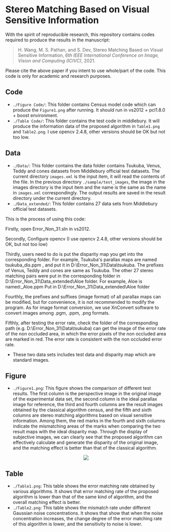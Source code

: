 # Stereo Matching Based on Visual Sensitive Information

With the spirit of reproducible research, this repository contains codes required to produce the results in the manuscript:

> H. Wang, M. S. Pathan, and S. Dev, Stereo Matching Based on Visual Sensitive Information, *6th IEEE International Conference on Image, Vision and Computing (ICIVC)*, 2021.

Please cite the above paper if you intent to use whole/part of the code. This code is only for academic and research purposes.


## Code
* `./Figure Code/`: This folder contains Census model code which can produce the `Figure1.png` after running. It should run in vs2012 + pcl1.8.0 + boost environment.
* `./Table Code/`: This folder contains the test code in middlebury. It will produce the information data of the proposed algorithm in `Table1.png` and `Table2.png`. I use opencv 2.4.8, other versions should be OK but not too low.

## Data
* `./Data/`: This folder contains the data folder contains Tsukuba, Venus, Teddy and cones datasets from Middlebury official test datasets. The current directory `images.xml` is the input item, it will read the contents of the file. In the previous directory `./sample/test_images`, the image in the images directory is the input item and the name is the same as the name in `images.xml` correspondingly. The output results are saved in the result directory under the current directory.
* `./Data_extended/`: This folder contains 27 data sets from Middlebury official test datasets. 

This is the process of using this code: 

Firstly, open Error_Non_31.sln in vs2012.

Secondly, Configure opencv (I use opencv 2.4.8, other versions should be OK, but not too low)

Thirdly, users need to do is put the disparity map you get into the corresponding folder. 
For example, Tsukuba's parallax maps are named tsukuba_dis.ppm , and put it in D:\Error_Non_31\Data\tsukuba.
The prefixes of Venus, Teddy and cones are same as Tsukuba. The other 27 stereo matching pairs were put in the corresponding folder in D:\Error_Non_31\Data_extended\Aloe folder.
For example, Aloe is named:_Aloe.ppm Put in D:\Error_Non_31\Data_extended\Aloe folder

Fourthly, the prefixes and suffixes (image format) of all parallax maps can be modified, but for convenience, it is not recommended to modify the program. 
As for image format conversion, we use XnConvert software to convert images among .pgm, .ppm, .png formats.

Fifthly, after testing the error rate, check the folder of the corresponding path (e.g. D:\Error_Non_31\Data\tsukuba) can get the image of the error rate of the non occluded area, in which the error pixels of the non occluded area are marked in red. The error rate is consistent with the non occluded error rate.

* These two data sets includes test data and disparity map which are standard images.

## Figure
* `./Figure1.png`: This figure shows the comparison of different test results. The first column is the perspective image in the original image of the experimental data set, the second column is the ideal parallax image for reference, the third and fourth columns are the result images obtained by the classical algorithm census, and the fifth and sixth columns are stereo matching algorithms based on visual sensitive information. Among them, the red marks in the fourth and sixth columns indicate the mismatching areas of the marks when comparing the two result maps with the ideal disparity map. Through the display of subjective images, we can clearly see that the proposed algorithm can effectively calculate and generate the disparity of the original image, and the matching effect is better than that of the classical algorithm. 

<div align=center><img src="https://user-images.githubusercontent.com/80974728/113465074-e9326800-9463-11eb-9931-2a99fb8c48ec.png"/></div>

## Table
* `./Table1.png`: This table shows the error matching rate obtained by various algorithms. It shows that error matching rate of the proposed algorithm is lower than that of the same kind of algorithm, and the overall matching effect is better.
* `./Table2.png`: This table shows the mismatch rate under different Gaussian noise concentrations. It shows that show that when the noise concentration increases, the change degree of the error matching rate of this algorithm is lower, and the sensitivity to noise is lower.
